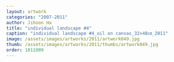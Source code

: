 ```yaml
---
layout: artwork
categories: "2007-2011"
author: Jihoon Ha
title: "individual landscape #4"
caption: "individual landscape #4_oil on canvas_32×40㎝_2011"
image: /assets/images/artworks/2011/artwork049.jpg
thumb: /assets/images/artworks/2011/thumbs/artwork049.jpg
order: 1011009
---
```

